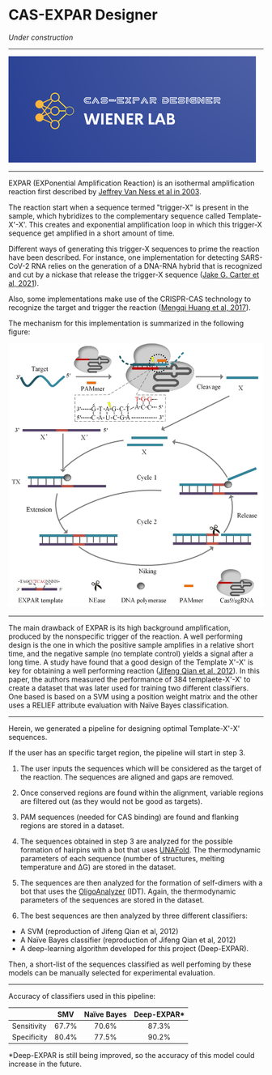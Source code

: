 # CAS-EXPAR Designer
_Under construction_
___


![alt text](https://github.com/nicoaira/CAS-EXPAR-Designer/blob/main/img/logo.png?raw=true "Logo")
___

EXPAR (EXPonential Amplification Reaction) is an isothermal amplification reaction first described by [Jeffrey Van Ness et al in 2003](https://www.pnas.org/doi/10.1073/pnas.0730811100).

The reaction start when a sequence termed "trigger-X" is present in the sample, which hybridizes to the complementary sequence called Template-X'-X'. This creates and exponential amplification loop in which this trigger-X sequence get amplified in a short amount of time.

Different ways of generating this trigger-X sequences to prime the reaction have been described. For instance, one implementation for detecting SARS-CoV-2 RNA relies on the generation of a DNA-RNA hybrid that is recognized and cut by a nickase that release the trigger-X sequence
([Jake G. Carter et al, 2021](https://www.pnas.org/doi/10.1073/pnas.2100347118)).

Also, some implementations make use of the CRISPR-CAS technology to recognize the target and trigger the reaction ([Mengqi Huang et al, 2017](https://pubs.acs.org/doi/pdf/10.1021/acs.analchem.7b04542)).

The mechanism for this implementation is summarized in the following figure:

![alt text](https://github.com/nicoaira/CAS-EXPAR-Designer/blob/main/img/mechanism.png?raw=true "Mechanism")

___

The main drawback of EXPAR is its high background amplification, produced by the nonspecific trigger of the reaction. A well performing design is the one in which the positive sample amplifies in a relative short time, and the negative sample (no template control) yields a signal after a long time. A study have found that a good design of the Template X'-X' is key for obtaining a well performing reaction ([Jifeng Qian et al, 2012](https://pubmed.ncbi.nlm.nih.gov/22416064/)). In this paper, the authors measured the performance of 384 templaete-X'-X' to create a dataset that was later used for training two different classifiers. One based is based on a SVM using a position weight matrix and the other uses a RELIEF attribute evaluation with Naïve Bayes classification.

___

Herein, we generated a pipeline for designing optimal Template-X'-X' sequences.

If the user has an specific target region, the pipeline will start in step 3.

1. The user inputs the sequences which will be considered as the target of the reaction. The sequences are aligned and gaps are removed.

2. Once conserved regions are found within the alignment, variable regions are filtered out (as they would not be good as targets).

3. PAM sequences (needed for CAS binding) are found and flanking regions are stored in a dataset.

4. The sequences obtained in step 3 are analyzed for the possible formation of hairpins with a bot that uses [UNAFold](http://www.unafold.org/Dinamelt/applications/quickfold.php). The thermodynamic parameters of each sequence (number of structures, melting temperature and ΔG) are stored in the dataset.

5. The sequences are then analyzed for the formation of self-dimers with a bot that uses the [OligoAnalyzer](https://www.idtdna.com/pages/tools/oligoanalyzer) (IDT). Again, the thermodynamic parameters of the sequences are stored in the dataset.

6. The best sequences are then analyzed by three different classifiers:

* A SVM (reproduction of Jifeng Qian et al, 2012)
* A Naïve Bayes classifier (reproduction of Jifeng Qian et al, 2012)
* A deep-learning algorithm developed for this project (Deep-EXPAR).

Then, a short-list of the sequences classified as well perfoming by these models can be manually selected for experimental evaluation.


___

Accuracy of classifiers used in this pipeline:

|             | SMV   | Naïve Bayes | Deep-EXPAR* |
|-------------|:-----:|:----------:|:----------:|
| Sensitivity | 67.7% | 70.6%       | 87.3%      |
| Specificity | 80.4% | 77.5%       | 90.2%      |

*Deep-EXPAR is still being improved, so the accuracy of this model could increase in the future.
